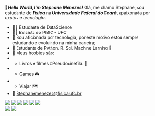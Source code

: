 👋***Hello World, I'm Stephane Menezes!***
Olá, me chamo Stephane, sou estudante de ***Física*** na ***Universidade Federal do Ceará***, apaixonada por *exatas* e *tecnologia*. 

- 👩‍💻 Estudante de DataScience 
- 👩‍💻 Bolsista do PIBIC - UFC 
- 🚀  Sou aficionada por tecnologia, por este motivo estou sempre estudando e evoluindo na minha carreira; 
- 🚀 Estudante de Python, R, Sql, Machine Larning 🧠
-  👾 Meus hobbies são: 
 -  - Livros e filmes #Pseudocinefíla.  🎥
 - -  Games 🎮
- -  Viajar 🗺️
 - 📧 Stephanemenezes@fisica.ufc.br
 
 <img src="https://img.shields.io/badge/Python-FFD43B?style=for-the-badge&logo=python&logoColor=darkgreen"> <img src="https://img.shields.io/badge/Pandas-2C2D72?style=for-the-badge&logo=pandas&logoColor=white"> <img src="https://img.shields.io/badge/Numpy-777BB4?style=for-the-badge&logo=numpy&logoColor=white"> <img src="	https://img.shields.io/badge/Plotly-239120?style=for-the-badge&logo=plotly&logoColor=white"> <img src="https://img.shields.io/badge/HTML-239120?style=for-the-badge&logo=html5&logoColor=white"> <img src="https://img.shields.io/badge/CSS-239120?&style=for-the-badge&logo=css3&logoColor=white">  
 <img src="https://img.shields.io/badge/PowerBI-F2C811?style=for-the-badge&logo=Power%20BI&logoColor=white"> <img src=" https://img.shields.io/badge/Jupyter-F37626.svg?&style=for-the-badge&logo=Jupyter&logoColor=white"> 
